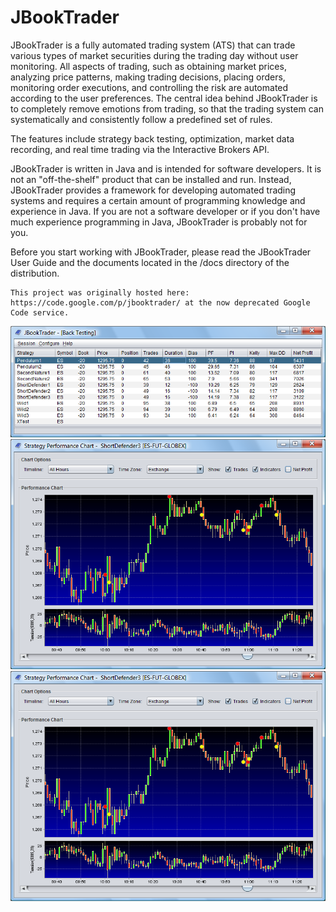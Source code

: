 # JBookTrader

JBookTrader is a fully automated trading system (ATS) that can trade various types of market securities during the trading day without user monitoring. All aspects of trading, such as obtaining market prices, analyzing price patterns, making trading decisions, placing orders, monitoring order executions, and controlling the risk are automated according to the user preferences. The central idea behind JBookTrader is to completely remove emotions from trading, so that the trading system can systematically and consistently follow a predefined set of rules.

The features include strategy back testing, optimization, market data recording, and real time trading via the Interactive Brokers API.

JBookTrader is written in Java and is intended for software developers. It is not an "off-the-shelf" product that can be installed and run. Instead, JBookTrader provides a framework for developing automated trading systems and requires a certain amount of programming knowledge and experience in Java. If you are not a software developer or if you don't have much experience programming in Java, JBookTrader is probably not for you.

Before you start working with JBookTrader, please read the JBookTrader User Guide and the documents located in the /docs directory of the distribution.

    This project was originally hosted here: https://code.google.com/p/jbooktrader/ at the now deprecated Google Code service.

![Back Testing Screenshot](/resources/readme/backtest.png "Back Testing")
![Charting Screenshot](/resources/readme/chart.png "Charting")
![Optimizing Visualization](/resources/readme/chart.png "Optimizing Visualization")
